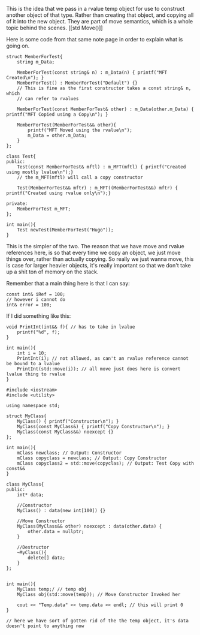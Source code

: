This is the idea that we pass in a rvalue temp object for use to construct another object of that type. 
Rather than creating that object, and copying all of it into the new object. 
They are part of move semantics, which is a whole topic behind the scenes. 
[[std Move()]]

Here is some code from that same note page in order to explain what is going on. 
```
struct MemberForTest{
    string m_Data;

    MemberForTest(const string& n) : m_Data(n) { printf("MFT Created\n"); }
    MemberForTest() : MemberForTest("Default") {}
    // This is fine as the first constructor takes a const string& n, which
    // can refer to rvalues

    MemberForTest(const MemberForTest& other) : m_Data(other.m_Data) { printf("MFT Copied using a Copy\n"); }

    MemberForTest(MemberForTest&& other){
        printf("MFT Moved using the rvalue\n");
        m_Data = other.m_Data;
    }
};

class Test{
public:
    Test(const MemberForTest& mftl) : m_MFT(mftl) { printf("Created using mostly lvalue\n");}
    // the m_MFT(mftl) will call a copy constructor

    Test(MemberForTest&& mftr) : m_MFT((MemberForTest&&) mftr) { printf("Created using rvalue only\n");}

private:
    MemberForTest m_MFT;
};
  
int main(){
    Test newTest(MemberForTest("Hugo"));
}
```

This is the simpler of the two. 
The reason that we have move and rvalue references here, is so that every time we copy an object, we just move things over, rather than actually copying. 
So really we just wanna move, this is case for larger heavier objects, it's really important so that we don't take up a shit ton of memory on the stack. 

Remember that a main thing here is that I can say: 
```
const int& iRef = 100;
// however i cannot do
int& error = 100;
```

If I did something like this: 
```
void PrintInt(int&& f){ // has to take in lvalue
	printf("%d", f);
}

int main(){ 
	int i = 10; 
	PrintInt(i); // not allowed, as can't an rvalue reference cannot be bound to a lvalue
	PrintInt(std::move(i)); // all move just does here is convert lvalue thing to rvalue
}
```



```
#include <iostream> 
#include <utility>

using namespace std;

struct MyClass{ 
	MyClass() { printf("Constructor\n"); }
	MyClass(const MyClass&) { printf("Copy Constructor\n"); }
	MyClass(const MyClass&&) noexcept {}
};

int main(){ 
	mClass newclass; // Output: Constructor
	mClass copyclass = newclass; // Output: Copy Constructor
	mClass copyclass2 = std::move(copyclas); // Output: Test Copy with const&&
}
```

```
class MyClass{ 
public: 
	int* data; 

	//Constructor
	MyClass() : data(new int[100]) {}

	//Move Constructor
	MyClass(MyClass&& other) noexcept : data(other.data) { 
		other.data = nullptr;
	}

	//Destructor
	~MyClass(){ 
		delete[] data;
	}
};


int main(){ 
	MyClass temp;/ // temp obj
	MyClass obj(std::move(temp)); // Move Constructor Invoked her

	cout << "Temp.data" << temp.data << endl; // this will print 0
}

// here we have sort of gotten rid of the the temp object, it's data doesn't point to anything now
```

